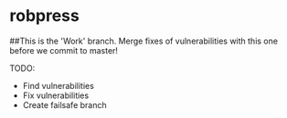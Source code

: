 # robpress

##This is the 'Work' branch. Merge fixes of vulnerabilities with this one before we commit to master!

TODO: 
- Find vulnerabilities 
- Fix vulnerabilities
- Create failsafe branch

